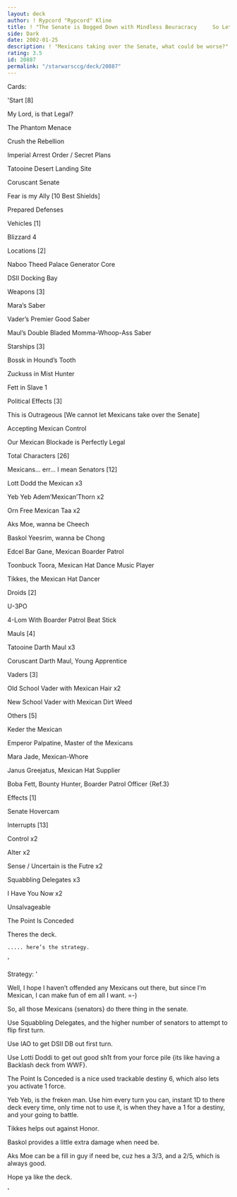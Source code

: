 ```yaml
---
layout: deck
author: ! Rypcord "Rypcord" Kline
title: ! "The Senate is Bogged Down with Mindless Beuracracy     So Let the Mexicans Roll On In"
side: Dark
date: 2002-01-25
description: ! "Mexicans taking over the Senate, what could be worse?"
rating: 3.5
id: 20887
permalink: "/starwarsccg/deck/20887"
---
```

Cards: 

'Start [8]

My Lord, is that Legal?

The Phantom Menace

Crush the Rebellion

Imperial Arrest Order / Secret Plans

Tatooine Desert Landing Site

Coruscant Senate

Fear is my Ally   [10 Best Shields]

Prepared Defenses 


Vehicles [1]

Blizzard 4


Locations [2]

Naboo Theed Palace Generator Core

DSII Docking Bay


Weapons [3]

Mara’s Saber

Vader’s Premier Good Saber

Maul’s Double Bladed Momma-Whoop-Ass Saber


Starships [3]

Bossk in Hound’s Tooth

Zuckuss in Mist Hunter

Fett in Slave 1


Political Effects [3]

This is Outrageous [We cannot let Mexicans take over the Senate]

Accepting Mexican Control

Our Mexican Blockade is Perfectly Legal


Total Characters [26]


Mexicans... err... I mean Senators [12]

Lott Dodd the Mexican x3

Yeb Yeb Adem’Mexican’Thorn x2

Orn Free Mexican Taa x2

Aks Moe, wanna be Cheech

Baskol Yeesrim, wanna be Chong

Edcel Bar Gane, Mexican Boarder Patrol 

Toonbuck Toora, Mexican Hat Dance Music Player

Tikkes, the Mexican Hat Dancer


Droids [2]

U-3PO

4-Lom With Boarder Patrol Beat Stick


Mauls [4]

Tatooine Darth Maul x3

Coruscant Darth Maul, Young Apprentice


Vaders [3]

Old School Vader with Mexican Hair x2

New School Vader with Mexican Dirt Weed


Others [5]

Keder the Mexican

Emperor Palpatine, Master of the Mexicans

Mara Jade, Mexican-Whore

Janus Greejatus, Mexican Hat Supplier

Boba Fett, Bounty Hunter, Boarder Patrol Officer {Ref.3}


Effects [1]

Senate Hovercam


Interrupts [13]

Control x2

Alter x2

Sense / Uncertain is the Futre x2

Squabbling Delegates x3

I Have You Now x2 

Unsalvageable

The Point Is Conceded


Theres the deck.


    ..... here’s the strategy.






'

Strategy: '

Well, I hope I haven’t offended any Mexicans out there, but since I’m Mexican, I can make fun of em all I want. =-)


So, all those Mexicans {senators} do there thing in the senate.


Use Squabbling Delegates, and the higher number of senators to attempt to flip first turn.


Use IAO to get DSII DB out first turn.


Use Lotti Doddi to get out good sh1t from your force pile {its like having a Backlash deck from WWF}.


The Point Is Conceded is a nice used trackable destiny 6, which also lets you activate 1 force.


Yeb Yeb, is the freken man. Use him every turn you can, instant 1D to there deck every time, only time not to use it, is when they have a 1 for a destiny, and your going to battle.


Tikkes helps out against Honor.


Baskol provides a little extra damage when need be.


Aks Moe can be a fill in guy if need be, cuz hes a 3/3, and a 2/5, which is always good.


Hope ya like the deck.




'
